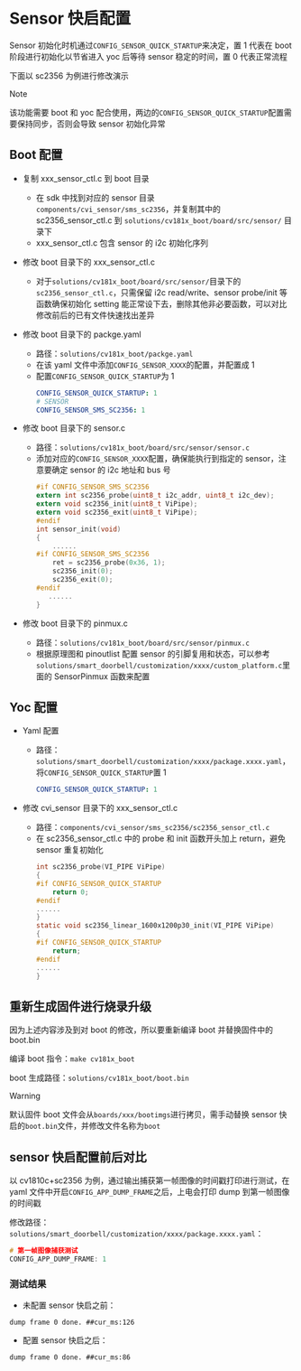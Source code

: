 # Sensor 快启配置

Sensor 初始化时机通过`CONFIG_SENSOR_QUICK_STARTUP`来决定，置 1 代表在 boot 阶段进行初始化以节省进入 yoc 后等待 sensor 稳定的时间，置 0 代表正常流程

下面以 sc2356 为例进行修改演示

> [!Note]
> 该功能需要 boot 和 yoc 配合使用，两边的`CONFIG_SENSOR_QUICK_STARTUP`配置需要保持同步，否则会导致 sensor 初始化异常

## Boot 配置

- 复制 xxx_sensor_ctl.c 到 boot 目录

  - 在 sdk 中找到对应的 sensor 目录 `components/cvi_sensor/sms_sc2356`，并复制其中的 sc2356_sensor_ctl.c 到 `solutions/cv181x_boot/board/src/sensor/` 目录下
  - xxx_sensor_ctl.c 包含 sensor 的 i2c 初始化序列

- 修改 boot 目录下的 xxx_sensor_ctl.c

  - 对于`solutions/cv181x_boot/board/src/sensor/`目录下的`sc2356_sensor_ctl.c`，只需保留 i2c read/write、sensor probe/init 等函数确保初始化 setting 能正常设下去，删除其他非必要函数，可以对比修改前后的已有文件快速找出差异

- 修改 boot 目录下的 packge.yaml

  - 路径：`solutions/cv181x_boot/packge.yaml`
  - 在该 yaml 文件中添加`CONFIG_SENSOR_XXXX`的配置，并配置成 1
  - 配置`CONFIG_SENSOR_QUICK_STARTUP`为 1
    ```yaml
    CONFIG_SENSOR_QUICK_STARTUP: 1
    # SENSOR
    CONFIG_SENSOR_SMS_SC2356: 1
    ```

- 修改 boot 目录下的 sensor.c

  - 路径：`solutions/cv181x_boot/board/src/sensor/sensor.c`
  - 添加对应的`CONFIG_SENSOR_XXXX`配置，确保能执行到指定的 sensor，注意要确定 sensor 的 i2c 地址和 bus 号
    ```C
    #if CONFIG_SENSOR_SMS_SC2356
    extern int sc2356_probe(uint8_t i2c_addr, uint8_t i2c_dev);
    extern void sc2356_init(uint8_t ViPipe);
    extern void sc2356_exit(uint8_t ViPipe);
    #endif
    int sensor_init(void)
    {
    	......
    #if CONFIG_SENSOR_SMS_SC2356
    	ret = sc2356_probe(0x36, 1);
    	sc2356_init(0);
    	sc2356_exit(0);
    #endif
       ......
    }
    ```

- 修改 boot 目录下的 pinmux.c
  - 路径：`solutions/cv181x_boot/board/src/sensor/pinmux.c`
  - 根据原理图和 pinoutlist 配置 sensor 的引脚复用和状态，可以参考`solutions/smart_doorbell/customization/xxxx/custom_platform.c`里面的 SensorPinmux 函数来配置

## Yoc 配置

- Yaml 配置

  - 路径：`solutions/smart_doorbell/customization/xxxx/package.xxxx.yaml`，将`CONFIG_SENSOR_QUICK_STARTUP`置 1
    ```yaml
    CONFIG_SENSOR_QUICK_STARTUP: 1
    ```

- 修改 cvi_sensor 目录下的 xxx_sensor_ctl.c
  - 路径：`components/cvi_sensor/sms_sc2356/sc2356_sensor_ctl.c`
  - 在 sc2356_sensor_ctl.c 中的 probe 和 init 函数开头加上 return，避免 sensor 重复初始化
    ```C
    int sc2356_probe(VI_PIPE ViPipe)
    {
    #if CONFIG_SENSOR_QUICK_STARTUP
        return 0;
    #endif
    ......
    }
    static void sc2356_linear_1600x1200p30_init(VI_PIPE ViPipe)
    {
    #if CONFIG_SENSOR_QUICK_STARTUP
    	return;
    #endif
    ......
    }
    ```

## 重新生成固件进行烧录升级

因为上述内容涉及到对 boot 的修改，所以要重新编译 boot 并替换固件中的 boot.bin

编译 boot 指令：`make cv181x_boot`

boot 生成路径：`solutions/cv181x_boot/boot.bin`

> [!WARNING]
> 默认固件 boot 文件会从`boards/xxx/bootimgs`进行拷贝，需手动替换 sensor 快启的`boot.bin`文件，并修改文件名称为`boot`

## sensor 快启配置前后对比

以 cv1810c+sc2356 为例，通过输出捕获第一帧图像的时间戳打印进行测试，在 yaml 文件中开启`CONFIG_APP_DUMP_FRAME`之后，上电会打印 dump 到第一帧图像的时间戳

修改路径：`solutions/smart_doorbell/customization/xxxx/package.xxxx.yaml`：

```C
# 第一帧图像捕获测试
CONFIG_APP_DUMP_FRAME: 1
```

### 测试结果

- 未配置 sensor 快启之前：

```shell
dump frame 0 done. ##cur_ms:126
```

- 配置 sensor 快启之后：

```shell
dump frame 0 done. ##cur_ms:86
```
